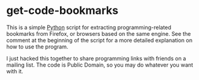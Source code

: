 # get-code-bookmarks

This is a simple [Python](http://python.org) script for extracting
programming-related bookmarks from Firefox, or browsers based on the
same engine.  See the comment at the beginning of the script for a
more detailed explanation on how to use the program.

I just hacked this together to share programming links with friends on
a mailing list.  The code is Public Domain, so you may do whatever you
want with it.
